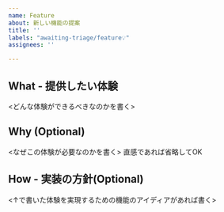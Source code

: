 ```yaml
---
name: Feature
about: 新しい機能の提案
title: ''
labels: "awaiting-triage/feature💡"
assignees: ''

---
```


## What - 提供したい体験
<どんな体験ができるべきなのかを書く>

## Why (Optional)
<なぜこの体験が必要なのかを書く>
直感であれば省略してOK

## How - 実装の方針(Optional)
<↑で書いた体験を実現するための機能のアイディアがあれば書く>
